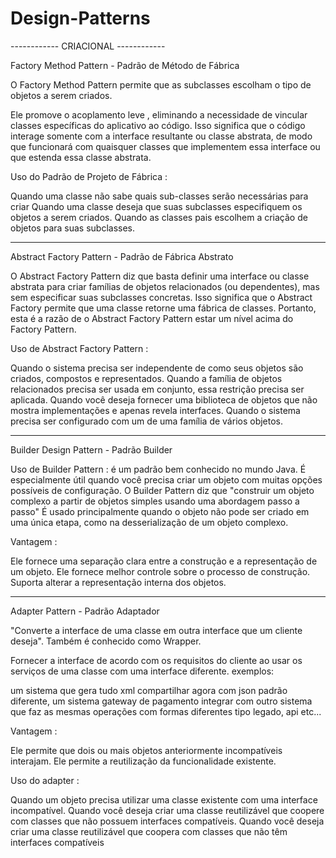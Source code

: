 # Design-Patterns

 ------------ CRIACIONAL ------------ 

Factory Method Pattern - Padrão de Método de Fábrica

O Factory Method Pattern permite que as subclasses escolham o tipo de objetos a serem criados.

Ele promove o acoplamento leve , eliminando a necessidade de vincular classes específicas do aplicativo ao código. Isso significa que o código interage somente com a interface resultante ou classe abstrata, de modo que funcionará com quaisquer classes que implementem essa interface ou que estenda essa classe abstrata.

Uso do Padrão de Projeto de Fábrica :

Quando uma classe não sabe quais sub-classes serão necessárias para criar
Quando uma classe deseja que suas subclasses especifiquem os objetos a serem criados.
Quando as classes pais escolhem a criação de objetos para suas subclasses.

------------------------------------------------------------------------------------------------------

Abstract Factory Pattern - Padrão de Fábrica Abstrato

O Abstract Factory Pattern diz que basta definir uma interface ou classe abstrata para criar famílias de objetos relacionados (ou dependentes), mas sem especificar suas subclasses concretas. Isso significa que o Abstract Factory permite que uma classe retorne uma fábrica de classes. Portanto, esta é a razão de o Abstract Factory Pattern estar um nível acima do Factory Pattern.

Uso de Abstract Factory Pattern :

Quando o sistema precisa ser independente de como seus objetos são criados, compostos e representados.
Quando a família de objetos relacionados precisa ser usada em conjunto, essa restrição precisa ser aplicada.
Quando você deseja fornecer uma biblioteca de objetos que não mostra implementações e apenas revela interfaces.
Quando o sistema precisa ser configurado com um de uma família de vários objetos.

-------------------------------------------------------------------------------------------------------

Builder Design Pattern - Padrão Builder

Uso de Builder Pattern : é um padrão bem conhecido no mundo Java. É especialmente útil quando você precisa criar um objeto
com muitas opções possíveis de configuração.
O Builder Pattern diz que "construir um objeto complexo a partir de objetos simples usando uma abordagem passo a passo"
É usado principalmente quando o objeto não pode ser criado em uma única etapa, como na desserialização de um objeto complexo.

Vantagem :

Ele fornece uma separação clara entre a construção e a representação de um objeto.
Ele fornece melhor controle sobre o processo de construção.
Suporta alterar a representação interna dos objetos.

----------------------------------------------------------------------------------------------------------------

Adapter Pattern - Padrão Adaptador

"Converte a interface de uma classe em outra interface que um cliente deseja". Também é conhecido como Wrapper.

Fornecer a interface de acordo com os requisitos do cliente ao usar os serviços de uma classe com uma interface diferente.
exemplos: 


um sistema que gera tudo xml compartilhar agora com json padrão diferente, 
um sistema gateway de pagamento integrar com outro sistema que faz as mesmas operações com formas diferentes tipo legado, api etc...


Vantagem : 

Ele permite que dois ou mais objetos anteriormente incompatíveis interajam.
Ele permite a reutilização da funcionalidade existente.

Uso do adapter :

Quando um objeto precisa utilizar uma classe existente com uma interface incompatível.
Quando você deseja criar uma classe reutilizável que coopere com classes que não possuem interfaces compatíveis.
Quando você deseja criar uma classe reutilizável que coopera com classes que não têm interfaces compatíveis































